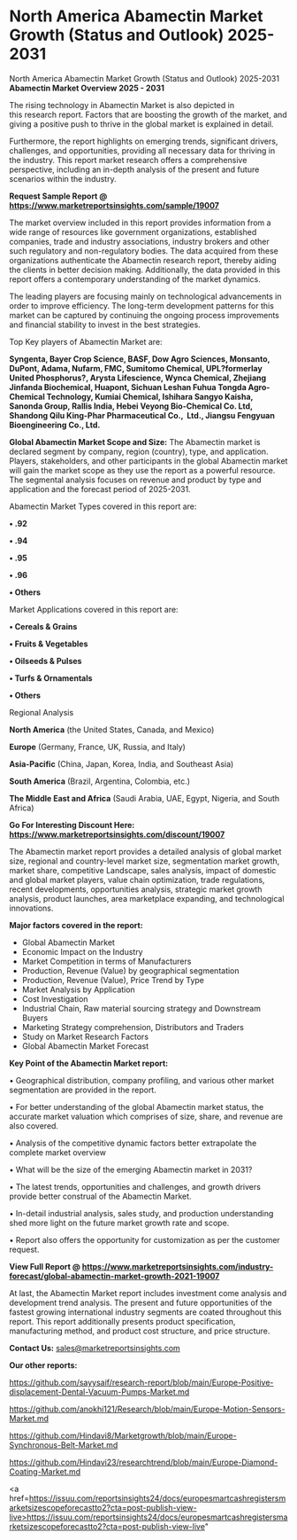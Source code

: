 # North America Abamectin Market Growth (Status and Outlook) 2025-2031
North America Abamectin Market Growth (Status and Outlook) 2025-2031
<Strong> Abamectin Market Overview 2025 - 2031</strong>

The rising technology in Abamectin Market is also depicted in this research report. Factors that are boosting the growth of the market, and giving a positive push to thrive in the global market is explained in detail.

Furthermore, the report highlights on emerging trends, significant drivers, challenges, and opportunities, providing all necessary data for thriving in the industry. This report market research offers a comprehensive perspective, including an in-depth analysis of the present and future scenarios within the industry.

<strong>Request Sample Report @ <a href=https://www.marketreportsinsights.com/sample/19007>https://www.marketreportsinsights.com/sample/19007</a></strong>

The market overview included in this report provides information from a wide range of resources like government organizations, established companies, trade and industry associations, industry brokers and other such regulatory and non-regulatory bodies. The data acquired from these organizations authenticate the Abamectin research report, thereby aiding the clients in better decision making. Additionally, the data provided in this report offers a contemporary understanding of the market dynamics.

The leading players are focusing mainly on technological advancements in order to improve efficiency. The long-term development patterns for this market can be captured by continuing the ongoing process improvements and financial stability to invest in the best strategies.

Top Key players of Abamectin Market are:

<strong>Syngenta, Bayer Crop Science, BASF, Dow Agro Sciences, Monsanto, DuPont, Adama, Nufarm, FMC, Sumitomo Chemical, UPL?formerlay United Phosphorus?, Arysta Lifescience, Wynca Chemical, Zhejiang Jinfanda Biochemical, Huapont, Sichuan Leshan Fuhua Tongda Agro-Chemical Technology, Kumiai Chemical, Ishihara Sangyo Kaisha, Sanonda Group, Rallis India, Hebei Veyong Bio-Chemical Co. Ltd, Shandong Qilu King-Phar Pharmaceutical Co.,  Ltd., Jiangsu Fengyuan Bioengineering Co., Ltd.</strong>

<strong><b>Global Abamectin Market Scope and Size:</b></strong>
The Abamectin market is declared segment by company, region (country), type, and application. Players, stakeholders, and other participants in the global Abamectin market will gain the market scope as they use the report as a powerful resource. The segmental analysis focuses on revenue and product by type and application and the forecast period of 2025-2031.

Abamectin Market Types covered in this report are:

<strong>• .92

• .94

• .95

• .96

• Others</strong>

Market Applications covered in this report are:

<strong>• Cereals & Grains

• Fruits & Vegetables

• Oilseeds & Pulses

• Turfs & Ornamentals

• Others</strong> 

Regional Analysis

<strong>North America</strong> (the United States, Canada, and Mexico)

<strong>Europe</strong> (Germany, France, UK, Russia, and Italy)

<strong>Asia-Pacific</strong> (China, Japan, Korea, India, and Southeast Asia)

<strong>South America</strong> (Brazil, Argentina, Colombia, etc.)

<strong>The Middle East and Africa</strong> (Saudi Arabia, UAE, Egypt, Nigeria, and South Africa)

<strong>Go For Interesting Discount Here: <a href=https://www.marketreportsinsights.com/discount/19007>https://www.marketreportsinsights.com/discount/19007</a></strong>

The Abamectin market report provides a detailed analysis of global market size, regional and country-level market size, segmentation market growth, market share, competitive Landscape, sales analysis, impact of domestic and global market players, value chain optimization, trade regulations, recent developments, opportunities analysis, strategic market growth analysis, product launches, area marketplace expanding, and technological innovations.

<strong><b>Major factors covered in the report:</b></strong>
<ul>
  <li>Global Abamectin Market </li>
  <li>Economic Impact on the Industry</li>
  <li>Market Competition in terms of Manufacturers</li>
  <li>Production, Revenue (Value) by geographical segmentation</li>
  <li>Production, Revenue (Value), Price Trend by Type</li>
  <li>Market Analysis by Application</li>
  <li>Cost Investigation</li>
  <li>Industrial Chain, Raw material sourcing strategy and Downstream Buyers</li>
  <li>Marketing Strategy comprehension, Distributors and Traders</li>
  <li>Study on Market Research Factors</li>
  <li>Global Abamectin Market Forecast</li>
</ul>

<strong><b>Key Point of the Abamectin Market report:</b></strong>

• Geographical distribution, company profiling, and various other market segmentation are provided in the report.

• For better understanding of the global Abamectin market status, the accurate market valuation which comprises of size, share, and revenue are also covered.

• Analysis of the competitive dynamic factors better extrapolate the complete market overview

• What will be the size of the emerging Abamectin market in 2031?

• The latest trends, opportunities and challenges, and growth drivers provide better construal of the Abamectin Market.

• In-detail industrial analysis, sales study, and production understanding shed more light on the future market growth rate and scope.

• Report also offers the opportunity for customization as per the customer request.

<strong><b>View Full Report @ <a href=https://www.marketreportsinsights.com/industry-forecast/global-abamectin-market-growth-2021-19007>https://www.marketreportsinsights.com/industry-forecast/global-abamectin-market-growth-2021-19007</a></b></strong>


At last, the Abamectin Market report includes investment come analysis and development trend analysis. The present and future opportunities of the fastest growing international industry segments are coated throughout this report. This report additionally presents product specification, manufacturing method, and product cost structure, and price structure.

<strong>Contact Us:</strong>
sales@marketreportsinsights.com

<strong>Our other reports:</strong>

<a href=https://github.com/sayysaif/research-report/blob/main/Europe-Positive-displacement-Dental-Vacuum-Pumps-Market.md>https://github.com/sayysaif/research-report/blob/main/Europe-Positive-displacement-Dental-Vacuum-Pumps-Market.md</a>

<a href=https://github.com/anokhi121/Research/blob/main/Europe-Motion-Sensors-Market.md>https://github.com/anokhi121/Research/blob/main/Europe-Motion-Sensors-Market.md</a>

<a href=https://github.com/Hindavi8/Marketgrowth/blob/main/Europe-Synchronous-Belt-Market.md>https://github.com/Hindavi8/Marketgrowth/blob/main/Europe-Synchronous-Belt-Market.md</a>

<a href=https://github.com/Hindavi23/researchtrend/blob/main/Europe-Diamond-Coating-Market.md>https://github.com/Hindavi23/researchtrend/blob/main/Europe-Diamond-Coating-Market.md</a>

<a href=https://issuu.com/reportsinsights24/docs/europesmartcashregistersmarketsizescopeforecastto2?cta=post-publish-view-live>https://issuu.com/reportsinsights24/docs/europesmartcashregistersmarketsizescopeforecastto2?cta=post-publish-view-live</a>"
